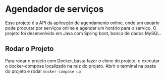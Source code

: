 # Agendador de serviços

Esse projeto é a API da aplicação de agendamento online, onde um usuário pode procurar por serviços online e agendar um horário para o serviço.
O projeto foi desenvolvido em Java com Spring boot, banco de dados MySQL.

## Rodar o Projeto

Para rodar o projeto com Docker, basta fazer o clone do projeto, e executar o docker-compose localizado na raiz do projeto.
Abrir o terminal na pasta do projeto e rodar ```docker-compose up```
